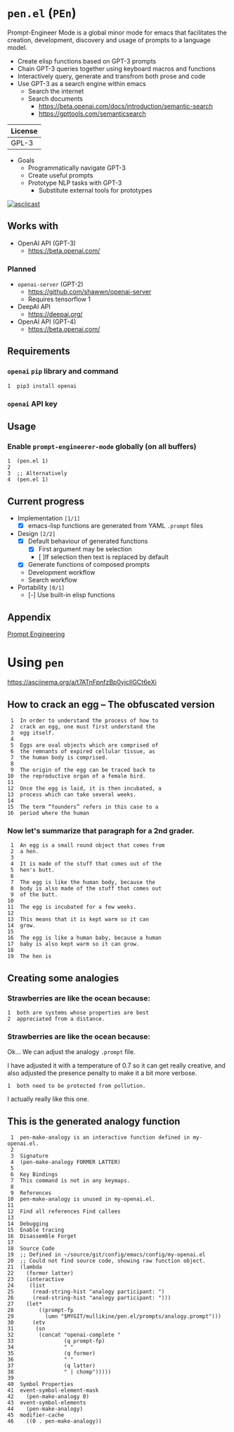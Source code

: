 # `pen.el` (`PEn`)

Prompt-Engineer Mode is a global minor mode for emacs that facilitates the
creation, development, discovery and usage of prompts to a language model.

-   Create elisp functions based on GPT-3 prompts
-   Chain GPT-3 queries together using keyboard macros and functions
-   Interactively query, generate and transfrom both prose and code
-   Use GPT-3 as a search engine within emacs
    -   Search the internet
    -   Search documents
        -   <https://beta.openai.com/docs/introduction/semantic-search>
        -   <https://gpttools.com/semanticsearch>

| License |
| ------- |
| GPL-3   |

- Goals
  - Programmatically navigate GPT-3
  - Create useful prompts
  - Prototype NLP tasks with GPT-3
    - Substitute external tools for prototypes

[![asciicast](https://asciinema.org/a/t7ATnFpnfzBp0yicIlGCt6eXi.png)](https://asciinema.org/a/t7ATnFpnfzBp0yicIlGCt6eXi)

## Works with

-   OpenAI API (GPT-3)
    -   <https://beta.openai.com/>


### Planned

-   `openai-server` (GPT-2)
    -   <https://github.com/shawwn/openai-server>
    -   Requires tensorflow 1
-   DeepAI API
    -   <https://deepai.org/>
-   OpenAI API (GPT-4)
    -   <https://beta.openai.com/>


## Requirements


### `openai` `pip` library and command

    1  pip3 install openai


### `openai` API key


## Usage


### Enable `prompt-engineerer-mode` globally (on all buffers)

    1  (pen.el 1)
    2  
    3  ;; Alternatively
    4  (pen.el 1)


## Current progress

-   Implementation <code>[1/1]</code>
    -   [X] emacs-lisp functions are generated from YAML `.prompt` files
-   Design <code>[2/2]</code>
    -   [X] Default behaviour of generated functions
        -   [X] First argument may be selection
        -   [ ]If selection then text is replaced by default
    -   [X] Generate functions of composed prompts
    -   Development workflow
    -   Search workflow
-   Portability <code>[0/1]</code>
    -   [-] Use built-in elisp functions


## Appendix

[Prompt Engineering](https://www.google.com/search?q=prompt+engineering+gpt)


# Using `pen`

<https://asciinema.org/a/t7ATnFpnfzBp0yicIlGCt6eXi>


## <span class="underline">How to crack an egg</span> &#x2013; The obfuscated version

     1  In order to understand the process of how to
     2  crack an egg, one must first understand the
     3  egg itself.
     4  
     5  Eggs are oval objects which are comprised of
     6  the remnants of expired cellular tissue, as
     7  the human body is comprised.
     8  
     9  The origin of the egg can be traced back to
    10  the reproductive organ of a female bird.
    11  
    12  Once the egg is laid, it is then incubated, a
    13  process which can take several weeks.
    14  
    15  The term “founders” refers in this case to a
    16  period where the human


<a id="orgca7d14c"></a>

### Now let's summarize that paragraph for a 2nd grader.

     1  An egg is a small round object that comes from
     2  a hen.
     3  
     4  It is made of the stuff that comes out of the
     5  hen's butt.
     6  
     7  The egg is like the human body, because the
     8  body is also made of the stuff that comes out
     9  of the butt.
    10  
    11  The egg is incubated for a few weeks.
    12  
    13  This means that it is kept warm so it can
    14  grow.
    15  
    16  The egg is like a human baby, because a human
    17  baby is also kept warm so it can grow.
    18  
    19  The hen is


## Creating some analogies


### Strawberries are like the ocean because:

    1  both are systems whose properties are best 
    2  appreciated from a distance.


### Strawberries are like the ocean because:

Ok&#x2026; We can adjust the analogy `.prompt` file.

I have adjusted it with a temperature of 0.7
so it can get really creative, and also
adjusted the presence penalty to make it a bit
more verbose.

    1  both need to be protected from pollution.

I actually really like this one.


## This is the generated analogy function

     1  pen-make-analogy is an interactive function defined in my-openai.el.
     2  
     3  Signature
     4  (pen-make-analogy FORMER LATTER)
     5  
     6  Key Bindings
     7  This command is not in any keymaps.
     8  
     9  References
    10  pen-make-analogy is unused in my-openai.el.
    11  
    12  Find all references Find callees
    13  
    14  Debugging
    15  Enable tracing
    16  Disassemble Forget
    17  
    18  Source Code
    19  ;; Defined in ~/source/git/config/emacs/config/my-openai.el
    20  ;; Could not find source code, showing raw function object.
    21  (lambda
    22    (former latter)
    23    (interactive
    24     (list
    25      (read-string-hist "analogy participant: ")
    26      (read-string-hist "analogy participant: ")))
    27    (let*
    28        ((prompt-fp
    29          (umn "$MYGIT/mullikine/pen.el/prompts/analogy.prompt")))
    30      (etv
    31       (sn
    32        (concat "openai-complete "
    33                (q prompt-fp)
    34                " "
    35                (q former)
    36                " "
    37                (q latter)
    38                " | chomp")))))
    39  
    40  Symbol Properties
    41  event-symbol-element-mask
    42    (pen-make-analogy 0)
    43  event-symbol-elements
    44    (pen-make-analogy)
    45  modifier-cache
    46    ((0 . pen-make-analogy))

